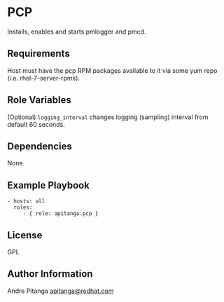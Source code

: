 PCP
===

Installs, enables and starts pmlogger and pmcd.

Requirements
------------

Host must have the pcp RPM packages available to it via some yum repo (i.e. rhel-7-server-rpms).

Role Variables
--------------

(Optional) `logging_interval` changes logging (sampling) interval from default 60 seconds.

Dependencies
------------

None.

Example Playbook
----------------

    - hosts: all
      roles:
         - { role: apitanga.pcp }

License
-------

GPL


Author Information
------------------

Andre Pitanga <apitanga@redhat.com>
